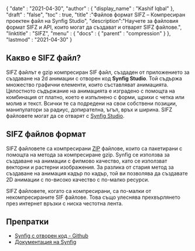 {
  "date" : "2021-04-30",
  "author" : {
    "display_name" : "Kashif Iqbal"
},
  "draft" : "false",
  "toc" : true,
  "title" :"Файлов формат SIFZ – Компресиран проектен файл на Synfig Studio",
  "description":"Научете за файловия формат SIFZ и API, които могат да създават и отварят SIFZ файлове.",
  "linktitle" : "SIFZ",
  "menu" : {
    "docs" : {
      "parent" : "compression"
}
},
  "lastmod" : "2021-04-30"
}

## Какво е SIFZ файл?

SIFZ файлът е gzip компресиран SIF файл, създаден от приложението за създаване на 2d анимации с отворен код **Synfig Studio**. Той съдържа множество графични елементи, които съставляват анимацията. Цялостното съдържание на анимацията е изградено с помощта на комбинация от платно, което е изпълнено с форми, щрихи с четка или молив и текст. Всички те са подредени на свои собствени позиции, манипулатори за радиус, допирателна, ъгъл, връх и ширина. SIFZ файловете могат да се отварят с [Synfig Studio](https://www.synfig.org/).

## SIFZ файлов формат

SIFZ файловете са компресирани [ZIP](/bg/compression/zip/) файлове, които са пакетирани с помощта на метода за компресиране gzip. Synfig се използва за създаване на анимации с филмово качество, като се използват векторни и растерни изображения. За разлика от стария метод за създаване на анимация кадър по кадър, той ви позволява да създавате 2D анимации с по-високо качество с по-малко ресурси.

SIFZ файловете, когато са компресирани, са по-малки от некомпресираните SIF файлове. Това също улеснява прехвърлянето през интернет връзки с ниска честотна лента.

## Препратки

* [Synfig с отворен код - Github](https://github.com/synfig/synfig/)
* [Документация на Synfig](https://synfig.readthedocs.io/en/latest/index.html)

